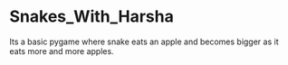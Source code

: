 # Snakes_With_Harsha
Its a basic pygame where snake eats an apple and becomes bigger as it eats more and more apples.
